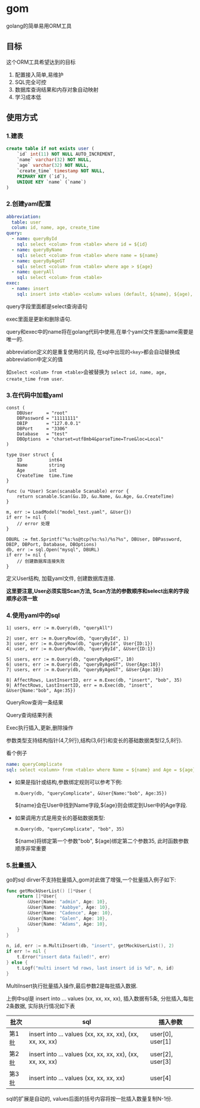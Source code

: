 # gom
golang的简单易用ORM工具

## 目标
这个ORM工具希望达到的目标

1. 配置接入简单,易维护
2. SQL完全可控
3. 数据库查询结果和内存对象自动映射
4. 学习成本低

## 使用方式
### 1.建表
```sql
create table if not exists user (
    `id` int(11) NOT NULL AUTO_INCREMENT,
    `name` varchar(32) NOT NULL,
    `age` varchar(32) NOT NULL,
    `create_time` timestamp NOT NULL,
    PRIMARY KEY (`id`),
    UNIQUE KEY `name` (`name`)
)
```

### 2.创建yaml配置
```yaml
abbreviation:
  table: user
  colum: id, name, age, create_time
query:
  - name: queryById
    sql: select <colum> from <table> where id = ${id}
  - name: queryByName
    sql: select <colum> from <table> where name = ${name}
  - name: queryByAgeGT
    sql: select <colum> from <table> where age > ${age}
  - name: queryAll
    sql: select <colum> from <table>
exec:
  - name: insert
    sql: insert into <table> <colum> values (default, ${name}, ${age), Now()})
```

query字段里面都是select查询语句

exec里面是更新和删除语句.

query和exec中的name将在golang代码中使用,在单个yaml文件里面name需要是唯一的.

abbreviation定义的是重复使用的片段, 在sql中出现的`<key>`都会自动替换成abbreviation中定义的值

如`select <colum> from <table>`会被替换为 `select id, name, age, create_time from user`.

### 3.在代码中加载yaml
```golang
const (
	DBUser     = "root"
	DBPassword = "11111111"
	DBIP       = "127.0.0.1"
	DBPort     = "3306"
	Database   = "test"
	DBOptions  = "charset=utf8mb4&parseTime=True&loc=Local"
)

type User struct {
	ID          int64
	Name        string
	Age         int
	CreateTime  time.Time
}

func (u *User) Scan(scanable Scanable) error {
	return scanable.Scan(&u.ID, &u.Name, &u.Age, &u.CreateTime)
}

m, err := LoadModel("model_test.yaml", &User{})
if err != nil {
    // error 处理
}

DBURL := fmt.Sprintf("%s:%s@tcp(%s:%s)/%s?%s", DBUser, DBPassword, DBIP, DBPort, Database, DBOptions)
db, err := sql.Open("mysql", DBURL)
if err != nil {
    // 创建数据库连接失败
}
```
定义User结构, 加载yaml文件, 创建数据库连接.

**这里要注意,User必须实现Scan方法, Scan方法的参数顺序和select出来的字段顺序必须一致**

### 4.使用yaml中的sql
```golang
1| users, err := m.Query(db, "queryAll")  
 
2| user, err := m.QueryRow(db, "queryById", 1)
3| user, err := m.QueryRow(db, "queryById", User{ID:1})
4| user, err := m.QueryRow(db, "queryById", &User{ID:1})

5| users, err := m.Query(db, "queryByAgeGT", 10)
6| users, err := m.Query(db, "queryByAgeGT", User{Age:10})
7| users, err := m.Query(db, "queryByAgeGT", &User{Age:10})
 
8| AffectRows, LastInsertID, err = m.Exec(db, "insert", "bob", 35)
9| AffectRows, LastInsertID, err = m.Exec(db, "insert", &User{Name:"bob", Age:35})
```
QueryRow查询一条结果

Query查询结果列表

Exec执行插入,更新,删除操作

参数类型支持结构指针(4,7,9行),结构(3,6行)和变长的基础数据类型(2,5,8行).

看个例子
```yaml
name: queryComplicate
sql: select <column> from <table> where Name = ${name} and Age = ${age}"
```
- 如果是指针或结构,参数绑定规则可以参考下例:
    
    ```m.Query(db, "queryComplicate", &User{Name:"bob", Age:35})```
    
    \${name}会在User中找到Name字段,\${age}则会绑定到User中的Age字段.

- 如果调用方式是用变长的基础数据类型:
    
    ```m.Query(db, "queryComplicate", "bob", 35)```
    
    \${name}将绑定第一个参数"bob", \${age}绑定第二个参数35, 此时函数参数顺序非常重要

### 5.批量插入
go的sql dirver不支持批量插入,gom对此做了增强,一个批量插入例子如下:
```go
func getMockUserList() []*User {
	return []*User{
        &User{Name: "admin", Age: 10},
        &User{Name: "Aabbye", Age: 10},
        &User{Name: "Cadence", Age: 10},
        &User{Name: "Galen", Age: 10},
        &User{Name: "Adams", Age: 10},
	}
}

n, id, err := m.MultiInsert(db, "insert", getMockUserList(), 2)
if err != nil {
    t.Error("insert data failed!", err)
} else {
    t.Logf("multi insert %d rows, last insert id is %d", n, id)
}
```
MultiInsert执行批量插入操作,最后参数2是每批插入数据.

上例中sql是 insert into ...  values (xx, xx, xx, xx), 插入数据有5条,
分批插入,每批2条数据, 实际执行情况如下表

|批次|sql|插入参数|
|---|----|---|
|第1批|insert into ...  values (xx, xx, xx, xx), (xx, xx, xx, xx)|user[0], user[1]|
|第2批|insert into ...  values (xx, xx, xx, xx), (xx, xx, xx, xx)|user[2], user[3]|
|第3批|insert into ...  values (xx, xx, xx, xx)|user[4]|

sql的扩展是自动的, values后面的括号内容将按一批插入数量复制N-1份.

